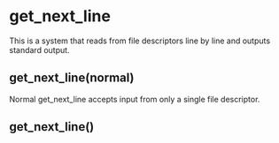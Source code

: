 # get_next_line
This is a system that reads from file descriptors line by line and outputs standard output.

## get_next_line(normal)
Normal get_next_line accepts input from only a single file descriptor.

## get_next_line()
